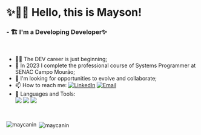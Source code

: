 # ✨👋🤓 Hello, this is Mayson!
### - 🏗 I'm a Developing Developer✨
<br>

- 👨‍💻 The DEV career is just beginning;
- 🌱 In 2023 I complete the professional course of Systems Programmer at SENAC Campo Mourão;
- 👯 I'm looking for opportunities to evolve and collaborate;
- 📫 How to reach me: <a href="https://www.linkedin.com/in/maycanin/"><img alt="LinkedIn" src="https://img.shields.io/badge/LinkedIn-Mayson%20Inácio-blue?style=flat-square&logo=linkedin"></a>
<a href="mailto:maysoninacio@gmail.com"><img alt="Email" src="https://img.shields.io/badge/Email-maysoninacio@gmail.com-blue?style=flat-square&logo=gmail"></a>
- 🚀 Languages and Tools:<br>
<img src='https://img.icons8.com/color/48/000000/javascript.png'></img>
<img src='https://img.icons8.com/color/48/000000/html-5.png'></img>
<img src='https://img.icons8.com/color/48/000000/css3.png'></img>
<br>
<p><img align="left" src="https://github-readme-stats.vercel.app/api/top-langs?username=maycanin&show_icons=true&locale=en&layout=compact" alt="maycanin" /></p>

<p>&nbsp;<img align="center" src="https://github-readme-stats.vercel.app/api?username=maycanin&show_icons=true&locale=en" alt="maycanin" /></p>

<!--
**maycanin/maycanin** is a ✨ _special_ ✨ repository because its `README.md` (this file) appears on your GitHub profile.

Here are some ideas to get you started:

- 🔭 I’m currently working on ...
- 🌱 I’m currently learning ...
- 👯 I’m looking to collaborate on ...
- 🤔 I’m looking for help with ...
- 💬 Ask me about ...
- 📫 How to reach me: ...
- 😄 Pronouns: ...
- ⚡ Fun fact: ...
-->
